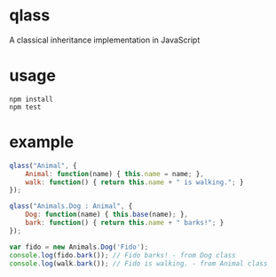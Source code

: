 # qlass
A classical inheritance implementation in JavaScript

# usage
```
npm install
npm test
```

# example
```javascript
qlass("Animal", {
	Animal: function(name) { this.name = name; },
	walk: function() { return this.name + " is walking."; }
});

qlass("Animals.Dog : Animal", {
	Dog: function(name) { this.base(name); },
	bark: function() { return this.name + " barks!"; }
});

var fido = new Animals.Dog('Fido');
console.log(fido.bark()); // Fido barks! - from Dog class
console.log(walk.bark()); // Fido is walking. - from Animal class
```
